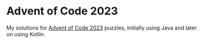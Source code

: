 # Advent of Code 2023

My solutions for [Advent of Code 2023](https://adventofcode.com/2023/) puzzles, 
initially using Java and later on using Kotlin.
